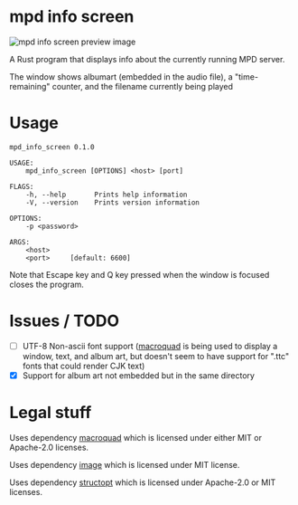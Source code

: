 # mpd info screen

![mpd info screen preview image](https://git.seodisparate.com/stephenseo/mpd_info_screen/raw/branch/images/images/mpd_info_screen_preview_image.jpg)

A Rust program that displays info about the currently running MPD server.

The window shows albumart (embedded in the audio file), a "time-remaining"
counter, and the filename currently being played

# Usage

    mpd_info_screen 0.1.0
    
    USAGE:
        mpd_info_screen [OPTIONS] <host> [port]
    
    FLAGS:
        -h, --help       Prints help information
        -V, --version    Prints version information
    
    OPTIONS:
        -p <password>        
    
    ARGS:
        <host>    
        <port>     [default: 6600]

Note that Escape key and Q key pressed when the window is focused closes the
program.

# Issues / TODO

- [ ] UTF-8 Non-ascii font support
([macroquad](https://crates.io/crates/macroquad) is being used to display a
window, text, and album art, but doesn't seem to have support for ".ttc" fonts
that could render CJK text)  
- [x] Support for album art not embedded but in the same directory

# Legal stuff

Uses dependency [macroquad](https://crates.io/crates/macroquad) which is
licensed under either MIT or Apache-2.0 licenses.

Uses dependency [image](https://crates.io/crates/image) which is licensed under
MIT license.

Uses dependency [structopt](https://crates.io/crates/structopt) which is
licensed under Apache-2.0 or MIT licenses.
